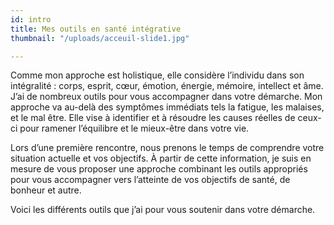 ```yaml
---
id: intro
title: Mes outils en santé intégrative
thumbnail: "/uploads/acceuil-slide1.jpg"

---
```

Comme mon approche est holistique, elle considère l’individu dans son intégralité : corps, esprit, cœur, émotion, énergie, mémoire, intellect et âme. J’ai de nombreux outils pour vous accompagner dans votre démarche. Mon approche va au-delà des symptômes immédiats tels la fatigue, les malaises, et le mal être. Elle vise à identifier et à résoudre les causes réelles de ceux-ci pour ramener l’équilibre et le mieux-être dans votre vie.

Lors d’une première rencontre, nous prenons le temps de comprendre votre situation actuelle et vos objectifs. À partir de cette information, je suis en mesure de vous proposer une approche combinant les outils appropriés pour vous accompagner vers l’atteinte de vos objectifs de santé, de bonheur et autre.

Voici les différents outils que j’ai pour vous soutenir dans votre démarche.